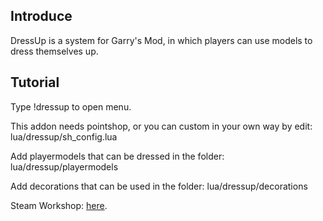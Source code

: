 ## Introduce

DressUp is a system for Garry's Mod, in which players can use models to dress themselves up.

## Tutorial

Type !dressup to open menu.

This addon needs pointshop, or you can custom in your own way by edit: lua/dressup/sh_config.lua

Add playermodels that can be dressed in the folder: lua/dressup/playermodels

Add decorations that can be used in the folder: lua/dressup/decorations

Steam Workshop: [here](https://steamcommunity.com/sharedfiles/filedetails/?id=2905171617).
